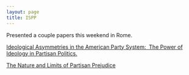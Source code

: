 ```yaml
---
layout: page
title: ISPP
---
```


Presented a couple papers this weekend in Rome. 

[Ideological Asymmetries in the American Party System:  The Power of Ideology in Partisan Politics.](https://dl.dropboxusercontent.com/u/42416194/workingpapers/naturelimits.pdf)

[The Nature and Limits of Partisan Prejudice](https://dl.dropboxusercontent.com/u/42416194/workingpapers/naturelimits.pdf)



